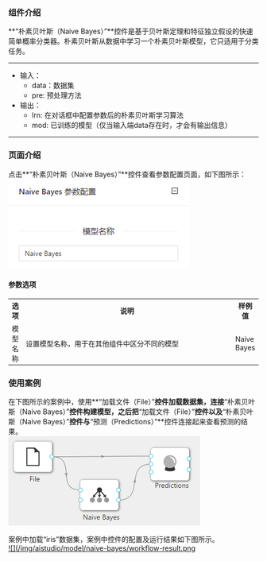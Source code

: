 ### 组件介绍
**“朴素贝叶斯（Naive Bayes）”**控件是基于贝叶斯定理和特征独立假设的快速简单概率分类器。朴素贝叶斯从数据中学习一个朴素贝叶斯模型，它只适用于分类任务。

<hr/>

- 输入：
  - data：数据集
  - pre: 预处理方法
- 输出：
  - lrn: 在对话框中配置参数后的朴素贝叶斯学习算法
  - mod: 已训练的模型（仅当输入端data存在时，才会有输出信息）

<hr/>


### 页面介绍
点击**“朴素贝叶斯（Naive Bayes）”**控件查看参数配置页面，如下图所示：  
[ ![](/img/aistudio/model/naive-bayes/param.png) ](/img/aistudio/model/naive-bayes/param.png)

#### 参数选项
<table>
  <tr>
    <th>选项</th>
    <th width="650">说明</th>
    <th>样例值</th>
  </tr>
  <tr>
      <td>模型名称</td> 
      <td>
      设置模型名称，用于在其他组件中区分不同的模型
      </td> 
      <td>Naive Bayes</td>
  </tr>
</table>

### 使用案例
在下图所示的案例中，使用**“加载文件（File）”**控件加载数据集，连接**“朴素贝叶斯（Naive Bayes）”**控件构建模型，之后把**“加载文件（File）”**控件以及**“朴素贝叶斯（Naive Bayes）”**控件与**“预测（Predictions）”**控件连接起来查看预测的结果。  
[ ![](/img/aistudio/model/naive-bayes/workflow.png) ](/img/aistudio/model/naive-bayes/workflow.png)

案例中加载“iris”数据集，案例中控件的配置及运行结果如下图所示。  
[ ![](/img/aistudio/model/naive-bayes/workflow-result.png ](/img/aistudio/model/naive-bayes/workflow-result.png)